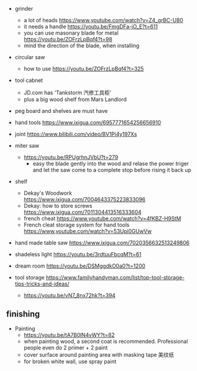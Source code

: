 - grinder
  - a lot of heads https://www.youtube.com/watch?v=Z4_grBC-U80
  - it needs a handle https://youtu.be/FmgDFa-jO_E?t=611
  - you can use masonary blade for metal https://youtu.be/ZOFrzLpBqf4?t=98
  - mind the direction of the blade, when installing
- circular saw
  - how to use https://youtu.be/ZOFrzLpBqf4?t=325

- tool cabnet
  - JD.com has 'Tankstorm 汽修工具柜'
  - plus a big wood shelf from Mars Landlord
- peg board and shelves are must have
- hand tools https://www.ixigua.com/6957771654256656910
- joint https://www.bilibili.com/video/BV1Pi4y197Xs
- miter saw
  - https://youtu.be/RPUgrhnJVbU?t=279
    - easy the blade gently into the wood and relase the power triger and let the saw come to a complete stop before rising it back up
- shelf
  - Dekay's Woodwork https://www.ixigua.com/7004643375223833096
  - Dekay: how to store screws https://www.ixigua.com/7011304413516333604
  - french cheat https://www.youtube.com/watch?v=4fKBZ-H9StM
  - French cleat storage system for hand tools https://www.youtube.com/watch?v=53Upi0GUwVw

- hand made table saw https://www.ixigua.com/7020356632513249806
- shadeless light https://youtu.be/3rdtuuFbcqM?t=61
- dream room https://youtu.be/DSMggdkO0a0?t=1200
- tool storage https://www.familyhandyman.com/list/top-tool-storage-tips-tricks-and-ideas/
  - https://youtu.be/vN7_8nx72hk?t=394

## finishing

- Painting
  - https://youtu.be/tA7B0lN4vWY?t=82
  - when painting wood, a second coat is recommended. Professional people even do 2 primer + 2 paint
  - cover surface around painting area with masking tape 美纹纸
  - for broken white wall, use spray paint